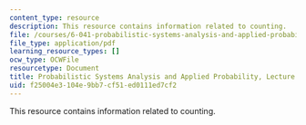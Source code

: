 ```yaml
---
content_type: resource
description: This resource contains information related to counting.
file: /courses/6-041-probabilistic-systems-analysis-and-applied-probability-fall-2010/f25004e3104e9bb7cf51ed0111ed7cf2_MIT6_041F10_L04.pdf
file_type: application/pdf
learning_resource_types: []
ocw_type: OCWFile
resourcetype: Document
title: Probabilistic Systems Analysis and Applied Probability, Lecture 4
uid: f25004e3-104e-9bb7-cf51-ed0111ed7cf2
---
```

This resource contains information related to counting.

